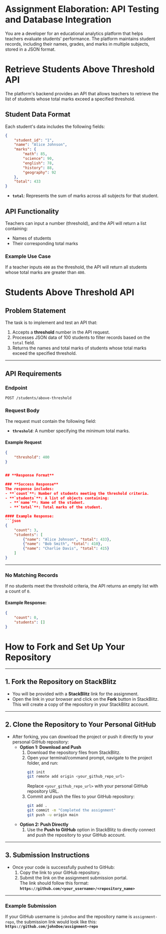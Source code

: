 # **Assignment Elaboration: API Testing and Database Integration**

You are a developer for an educational analytics platform that helps teachers evaluate students' performance. The platform maintains student records, including their names, grades, and marks in multiple subjects, stored in a JSON format.

# **Retrieve Students Above Threshold API**

The platform's backend provides an API that allows teachers to retrieve the list of students whose total marks exceed a specified threshold.

## **Student Data Format**
Each student's data includes the following fields:

```json
{
    "student_id": "1",
    "name": "Alice Johnson",
    "marks": {
        "math": 85,
        "science": 90,
        "english": 78,
        "history": 88,
        "geography": 92
    },
    "total": 433
}
```

- **`total`**: Represents the sum of marks across all subjects for that student.

## **API Functionality**
Teachers can input a number (threshold), and the API will return a list containing:
- Names of students
- Their corresponding total marks

### **Example Use Case**
If a teacher inputs `400` as the threshold, the API will return all students whose total marks are greater than `400`.

# Students Above Threshold API

## **Problem Statement**
The task is to implement and test an API that:
1. Accepts a **threshold** number in the API request.
2. Processes JSON data of 100 students to filter records based on the `total` field.
3. Returns the names and total marks of students whose total marks exceed the specified threshold.

---

## **API Requirements**

### **Endpoint**
`POST /students/above-threshold`

### **Request Body**
The request must contain the following field:
- **`threshold`**: A number specifying the minimum total marks.

#### **Example Request**
```json
{
    "threshold": 400
}


## **Response Format**

### **Success Response**
The response includes:
- **`count`**: Number of students meeting the threshold criteria.
- **`students`**: A list of objects containing:
  - **`name`**: Name of the student.
  - **`total`**: Total marks of the student.

#### Example Response:
```json
{
    "count": 3,
    "students": [
        {"name": "Alice Johnson", "total": 433},
        {"name": "Bob Smith", "total": 410},
        {"name": "Charlie Davis", "total": 415}
    ]
}
```

---

### **No Matching Records**
If no students meet the threshold criteria, the API returns an empty list with a count of `0`.

#### Example Response:
```json
{
    "count": 0,
    "students": []
}
```


# **How to Fork and Set Up Your Repository**

---

## **1. Fork the Repository on StackBlitz**
- You will be provided with a **StackBlitz** link for the assignment.
- Open the link in your browser and click on the **Fork** button in StackBlitz.  
  This will create a copy of the repository in your StackBlitz account.

---

## **2. Clone the Repository to Your Personal GitHub**
- After forking, you can download the project or push it directly to your personal GitHub repository:
  - **Option 1: Download and Push**
    1. Download the repository files from StackBlitz.
    2. Open your terminal/command prompt, navigate to the project folder, and run:
       ```bash
       git init
       git remote add origin <your_github_repo_url>
       ```
       Replace `<your_github_repo_url>` with your personal GitHub repository URL.
    3. Commit and push the files to your GitHub repository:
       ```bash
       git add .
       git commit -m "Completed the assignment"
       git push -u origin main
       ```
  - **Option 2: Push Directly**
    1. Use the **Push to GitHub** option in StackBlitz to directly connect and push the repository to your GitHub account.

---


## **3. Submission Instructions**
- Once your code is successfully pushed to GitHub:
  1. Copy the link to your GitHub repository.
  2. Submit the link on the assignment submission portal.  
     The link should follow this format:  
     **`https://github.com/<your_username>/<repository_name>`**

---

### **Example Submission**
If your GitHub username is `johnDoe` and the repository name is `assignment-repo`, the submission link would look like this:  
**`https://github.com/johnDoe/assignment-repo`**
